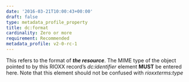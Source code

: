 ```yaml
---
date: '2016-03-21T10:00:43+00:00'
draft: false
type: metadata_profile_property
title: dc:format
cardinality: Zero or more
requirement: Recommended
metadata_profile: v2-0-rc-1
---
```

This refers to the format of ***the resource***. The MIME type of the object pointed to by this RIOXX record’s *dc&#58;identifier* element **MUST** be entered here. Note that this element should not be confused with *rioxxterms&#58;type*
